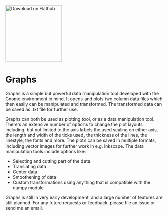 <a href='https://flathub.org/apps/details/se.sjoerd.DatMan'><img width='180' alt='Download on Flathub' src='https://flathub.org/assets/badges/flathub-badge-en.svg'/></a>

# Graphs

Graphs is a simple but powerful data manipulation tool developed with the Gnome environment in mind. It opens and plots two column data files
which then easily can be manipulated and transformed. The transformed data can be saved as .txt file for further use.

Graphs can both be used as plotting tool, or as a data manipulation tool. There's an extensive number of options to change the plot layouts including,
but not limited to the axis labels the used scaling on either axis, the length and width of the ticks used, the thickness of the lines, the linestyle,
the fonts and more. The plots can be saved in multiple formats, including vector images for further work in e.g. Inkscape. The data manipulation tools
include options like:
  - Selecting and cutting part of the data
  - Translating data
  - Center data
  - Smoothening of data
  - Custom transformations using anything that is compatible with the numpy module

Graphs is still in very early development, and a large number of features are still planned. For any future requests or feedback, please file an issue or send
me an email. 
